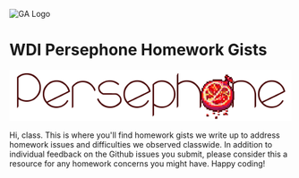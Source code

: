 ![GA Logo](https://github.com/generalassembly/ga-ruby-on-rails-for-devs/raw/master/images/ga.png "GeneralAssemb.ly")

# WDI Persephone Homework Gists

![persephone_logo](../img/persephone.png)

Hi, class. This is where you'll find homework gists we write up to address homework issues and difficulties we observed classwide. In addition to individual feedback on the Github issues you submit, please consider this a resource for any homework concerns you might have. Happy coding!